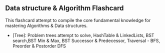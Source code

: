 ## Data structure & Algorithm Flashcard

This flashcard attempt to compile the core fundamental knowledge for
mastering Algorithms & Data structures.

- [Tree]: Problem trees attempt to solve, HashTable & LinkedLists, BST search,BST Min & Max, BST Successor & Predecessor, Traversal - BFS, Preorder & Postorder DFS

